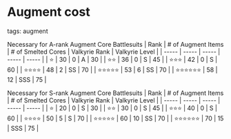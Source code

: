 # Augment cost
tags: augment

Necessary for A-rank Augment Core Battlesuits
| Rank | # of Augment Items | # of Smelted Cores | Valkyrie Rank | Valkyrie Level |
| ----- | ----- | ----- | ----- | ----- |
| :star: | 30 | 0 | A | 30 |
| :star::star: | 36 | 0 | S | 45 |
| :star::star::star: | 42 | 0 | S | 60 |
| :star::star::star::star: | 48 | 2 | SS | 70 |
| :star::star::star::star::star: | 53 | 6 | SS | 70 |
| :star::star::star::star::star::star: | 58 | 12 | SSS | 75 |


Necessary for S-rank Augment Core Battlesuits
| Rank | # of Augment Items | # of Smelted Cores | Valkyrie Rank | Valkyrie Level |
| ----- | ----- | ----- | ----- | ----- |
| :star: | 20 | 0 | S | 30 |
| :star::star: | 30 | 0 | S | 45 |
| :star::star::star: | 40 | 0 | S | 60 |
| :star::star::star::star: | 50 | 5 | S | 70 |
| :star::star::star::star::star: | 60 | 10 | SS | 70 |
| :star::star::star::star::star::star: | 70 | 15 | SSS | 75 |